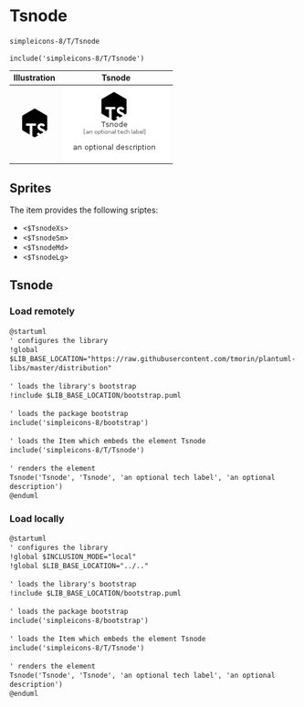 # Tsnode


```text
simpleicons-8/T/Tsnode
```

```text
include('simpleicons-8/T/Tsnode')
```



| Illustration | Tsnode |
| :---: | :---: |
| ![illustration for Illustration](../../simpleicons-8/T/Tsnode.png) | ![illustration for Tsnode](../../simpleicons-8/T/Tsnode.Local.png) |



## Sprites
The item provides the following sriptes:

- `<$TsnodeXs>`
- `<$TsnodeSm>`
- `<$TsnodeMd>`
- `<$TsnodeLg>`





## Tsnode

### Load remotely
```plantuml
@startuml
' configures the library
!global $LIB_BASE_LOCATION="https://raw.githubusercontent.com/tmorin/plantuml-libs/master/distribution"

' loads the library's bootstrap
!include $LIB_BASE_LOCATION/bootstrap.puml

' loads the package bootstrap
include('simpleicons-8/bootstrap')

' loads the Item which embeds the element Tsnode
include('simpleicons-8/T/Tsnode')

' renders the element
Tsnode('Tsnode', 'Tsnode', 'an optional tech label', 'an optional description')
@enduml
```

### Load locally
```plantuml
@startuml
' configures the library
!global $INCLUSION_MODE="local"
!global $LIB_BASE_LOCATION="../.."

' loads the library's bootstrap
!include $LIB_BASE_LOCATION/bootstrap.puml

' loads the package bootstrap
include('simpleicons-8/bootstrap')

' loads the Item which embeds the element Tsnode
include('simpleicons-8/T/Tsnode')

' renders the element
Tsnode('Tsnode', 'Tsnode', 'an optional tech label', 'an optional description')
@enduml
```


